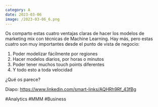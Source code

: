 ```yaml
--- 
category: A 
date: 2023-03-06 
image: /2023-03-06_6.png 
--- 
```


Os comparto estas cuatro ventajas claras de hacer los modelos de marketing mix con técnicas de Machine Learning. Hay más, pero estas cuatro son muy importantes desde el punto de vista de negocio:

1) Poder modelizar fácilmente por regiones
2) Hacer modelos diarios, por horas o minutos
3) Poder tener muchos touch points diferentes
4) Y todo esto a toda velocidad

¿Qué os parece?

Diapo: https://www.linkedin.com/smart-links/AQHRh9Rf_43fBg

#Analytics #MMM #Business